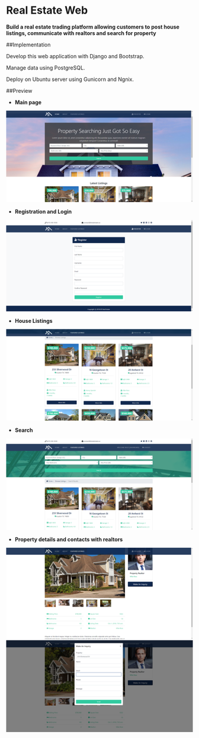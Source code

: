 # Real Estate Web
**Build a real estate trading platform allowing customers to post house listings, communicate with realtors and search for
property**

##Implementation

Develop this web application with Django and Bootstrap.

Manage data using PostgreSQL.

Deploy on Ubuntu server using Gunicorn and Ngnix.

##Preview

- **Main page**
<img src="screenshots/mainpage.png">

- **Registration and Login**
<img src="screenshots/reg_login.png">

- **House Listings**
<img src="screenshots/listing.png">

- **Search**
<img src="screenshots/search.png">

- **Property details and contacts with realtors**
<img src="screenshots/detail.png">
<img src="screenshots/contact.png">

